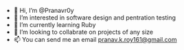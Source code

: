 - 👋 Hi, I’m @Pranavr0y
- 👀 I’m interested in software design and pentration testing 
- 🌱 I’m currently learning Ruby 
- 💞️ I’m looking to collabrate on projects of any size 
- 📫 You can send me an email pranav.k.roy161@gmail.com 

<!---
PrAnaVr0y/PrAnaVr0y is a ✨ special ✨ repository because its `README.md` (this file) appears on your GitHub profile.
You can click the Preview link to take a look at your changes.
--->
